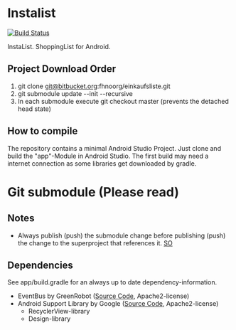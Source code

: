 # Instalist #
[![Build Status](https://travis-ci.org/InstaList/instalist-android.png)](https://travis-ci.org/InstaList/instalist-android)

InstaList. ShoppingList for Android.

## Project Download Order ##
1. git clone git@bitbucket.org:fhnoorg/einkaufsliste.git
2. git submodule update --init --recursive
3. In each submodule execute git checkout master  (prevents the detached head state)

## How to compile ##

The repository contains a minimal Android Studio Project. Just clone and build the "app"-Module in Android Studio. The first build may need a internet connection as some libraries get downloaded by gradle.

# Git submodule (Please read) #
## Notes ##

* Always publish (push) the submodule change before publishing (push) the change to the superproject that references it. [SO](http://stackoverflow.com/questions/1979167/git-submodule-update)

## Dependencies ##

See app/build.gradle for an always up to date dependency-information.

* EventBus by GreenRobot ([Source Code](https://github.com/greenrobot/EventBus), Apache2-license)
* Android Support Library by Google ([Source Code](https://android.googlesource.com/platform/frameworks/support.git/), Apache2-license)
    * RecyclerView-library
    * Design-library